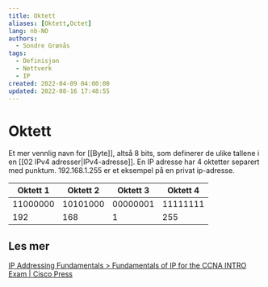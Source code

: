 ```yaml
---
title: Oktett
aliases: [Oktett,Octet]
lang: nb-NO
authors:
  - Sondre Grønås
tags:
  - Definisjon
  - Nettverk
  - IP
created: 2022-04-09 04:00:00
updated: 2022-08-16 17:48:55
---
```

# Oktett
Et mer vennlig navn for [[Byte]], altså 8 bits, som definerer de ulike tallene i en [[02 IPv4 adresser|IPv4-adresse]]. En IP adresse har 4 oktetter separert med punktum. $192.168.1.255$ er et eksempel på en privat ip-adresse.

| Oktett 1 | Oktett 2 | Oktett 3 | Oktett 4 |
| -- | -- | -- | -- |
|$11000000$ | $10101000$ | $00000001$ | $11111111$ |
| $192$ | $168$ | $1$ | $255$ |

## Les mer
[IP Addressing Fundamentals > Fundamentals of IP for the CCNA INTRO Exam | Cisco Press](https://www.ciscopress.com/articles/article.asp?p=101151&seqNum=3#:~:text=Each%20of%20the%20decimal%20numbers,is%201%2C%20and%20so%20on.)
